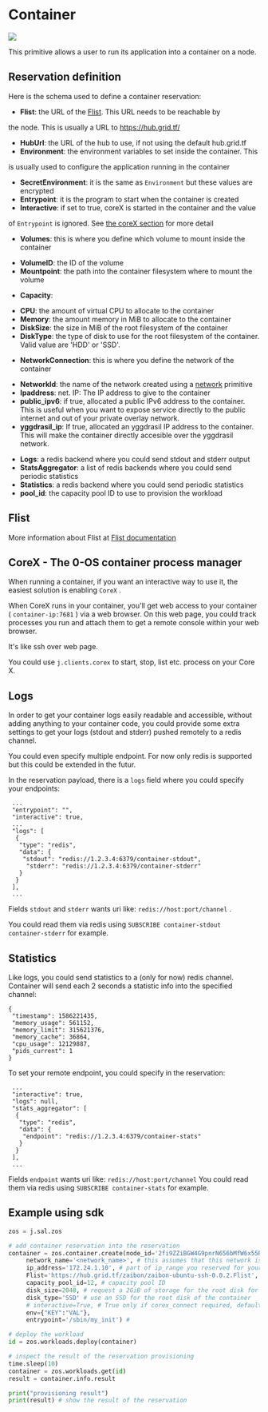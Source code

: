 # Container

![](./img/containers_real.png)

This primitive allows a user to run its application into a container on a node.

## Reservation definition

Here is the schema used to define a container reservation:

* **Flist**: the URL of the [Flist](#Flist). This URL needs to be reachable by

the node. This is usually a URL to https://hub.grid.tf/

* **HubUrl**: the URL of the hub to use, if not using the default hub.grid.tf
* **Environment**: the environment variables to set inside the container. This

is usually used to configure the application running in the container

* **SecretEnvironment**: it is the same as `Environment` but these values are encrypted
* **Entrypoint**: it is the program to start when the container is created
* **Interactive**: if set to true, coreX is started in the container and the value

of `Entrypoint` is ignored. See [the coreX section](corex---the-0-os-container-process-manager)
for more detail

* **Volumes**: this is where you define which volume to mount inside the container

 - **VolumeID**: the ID of the volume
 - **Mountpoint**: the path into the container filesystem where to mount the volume

* **Capacity**:

 - **CPU**: the amount of virtual CPU to allocate to the container
 - **Memory**: the amount memory in MiB to allocate to the container
 - **DiskSize**: the size in MiB of the root filesystem of the container
 - **DiskType**: the type of disk to use for the root filesystem of the container.
 Valid value are 'HDD' or 'SSD'.

* **NetworkConnection**: this is where you define the network of the container

 - **NetworkId**: the name of the network created using a [network](network.md)
 primitive
 - **Ipaddress**: net. IP: The IP address to give to the container
 - **public_ipv6**: if true, allocated a public IPv6 address to the container. This is useful when you want to expose service directly
 to the public internet and out of your private overlay network.
 - **yggdrasil_ip**: If true, allocated an yggdrasil IP address to the container. This will make the container directly accesible over the yggdrasil network.

* **Logs**: a redis backend where you could send stdout and stderr output
* **StatsAggregator**: a list of redis backends where you could send periodic statistics
* **Statistics**: a redis backend where you could send periodic statistics
* **pool_id**: the capacity pool ID to use to provision the workload

## Flist

More information about Flist at [Flist documentation](architecture_Flist.md)

## CoreX - The 0-OS container process manager

When running a container, if you want an interactive way to use it, the easiest solution is enabling `CoreX` .

When CoreX runs in your container, you'll get web access to your container ( `container-ip:7681` ) via a web browser.
On this web page, you could track processes you run and attach them to get a remote console within your web browser.

It's like ssh over web page.

You could use `j.clients.corex` to start, stop, list etc. process on your Core X.

## Logs

In order to get your container logs easily readable and accessible, without adding anything to your container code, you could
provide some extra settings to get your logs (stdout and stderr) pushed remotely to a redis channel.

You could even specify multiple endpoint. For now only redis is supported but this could be extended in the futur.

In the reservation payload, there is a `logs` field where you could specify your endpoints:

``` 
 ...
 "entrypoint": "",
 "interactive": true,
 ...
 "logs": [
  {
   "type": "redis",
   "data": {
    "stdout": "redis://1.2.3.4:6379/container-stdout",
     "stderr": "redis://1.2.3.4:6379/container-stderr"
   }
  }
 ],
 ...
```

Fields `stdout` and `stderr` wants uri like: `redis://host:port/channel` .

You could read them via redis using `SUBSCRIBE container-stdout container-stderr` for example.

## Statistics

Like logs, you could send statistics to a (only for now) redis channel. Container will send each 2 seconds a statistic info into
the specified channel:

``` 
{
 "timestamp": 1586221435,
 "memory_usage": 561152,
 "memory_limit": 315621376,
 "memory_cache": 36864,
 "cpu_usage": 12129887,
 "pids_current": 1
}
```

To set your remote endpoint, you could specify in the reservation:

``` 
 ...
 "interactive": true,
 "logs": null,
 "stats_aggregator": [
  {
   "type": "redis",
   "data": {
    "endpoint": "redis://1.2.3.4:6379/container-stats"
   }
  }
 ],
 ...
```

Fields `endpoint` wants uri like: `redis://host:port/channel`
You could read them via redis using `SUBSCRIBE container-stats` for example.

## Example using sdk

``` python
zos = j.sal.zos

# add container reservation into the reservation
container = zos.container.create(node_id='2fi9ZZiBGW4G9pnrN656bMfW6x55RSoHDeMrd9pgSA8T', # one of the node_id s that is part of the network
     network_name='<network_name>', # this assumes that this network is already provisioned on the node
     ip_address='172.24.1.10', # part of ip_range you reserved for your network xxx.xxx.1.10
     Flist='https://hub.grid.tf/zaibon/zaibon-ubuntu-ssh-0.0.2.Flist', # Flist of the container you want to install,
     capacity_pool_id=12, # capacity pool ID
     disk_size=2048, # request a 2GiB of storage for the root disk for the container
     disk_type='SSD' # use an SSD for the root disk of the container
     # interactive=True, # True only if corex_connect required, default false
     env={"KEY":"VAL"},
     entrypoint='/sbin/my_init') #

# deploy the workload
id = zos.workloads.deploy(container)

# inspect the result of the reservation provisioning
time.sleep(10)
container = zos.workloads.get(id)
result = container.info.result

print("provisioning result")
print(result) # show the result of the reservation
```
